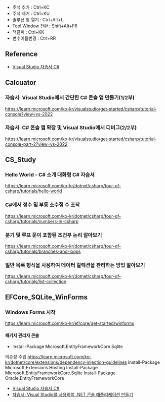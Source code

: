 ﻿

- 주석 추가 : Ctrl+KC
- 주석 제거 : Ctrl+KU
- 솔루션 창 열기 : Ctrl+Alt+L
- Tool Window 전환 : Shift+Alt+F6
- 책갈피 : Ctrl+KK
- 변수이름변경 : Ctrl+RR


## Reference
- [Visual Studio 자습서 C#](https://learn.microsoft.com/ko-kr/visualstudio/get-started/csharp/?view=vs-2022)




## Calcuator
### 자습서: Visual Studio에서 간단한 C# 콘솔 앱 만들기(1/2부)
https://learn.microsoft.com/ko-kr/visualstudio/get-started/csharp/tutorial-console?view=vs-2022

### 자습서: C# 콘솔 앱 확장 및 Visual Studio에서 디버그(2/2부)
https://learn.microsoft.com/ko-kr/visualstudio/get-started/csharp/tutorial-console-part-2?view=vs-2022





## CS_Study

### Hello World - C# 소개 대화형 C# 자습서
https://learn.microsoft.com/ko-kr/dotnet/csharp/tour-of-csharp/tutorials/hello-world

### C#에서 정수 및 부동 소수점 수 조작
https://learn.microsoft.com/ko-kr/dotnet/csharp/tour-of-csharp/tutorials/numbers-in-csharp

### 분기 및 루프 문이 포함된 조건부 논리 알아보기
https://learn.microsoft.com/ko-kr/dotnet/csharp/tour-of-csharp/tutorials/branches-and-loops

### 일반 목록 형식을 사용하여 데이터 컬렉션을 관리하는 방법 알아보기
https://learn.microsoft.com/ko-kr/dotnet/csharp/tour-of-csharp/tutorials/list-collection

## EFCore_SQLite_WinForms
### Windows Forms 시작
https://learn.microsoft.com/ko-kr/ef/core/get-started/winforms
#### 패키지 관리자 콘솔
- Install-Package Microsoft.EntityFrameworkCore.Sqlite




의존성 주입
https://learn.microsoft.com/ko-kr/dotnet/core/extensions/dependency-injection-guidelines
Install-Package Microsoft.Extensions.Hosting
Install-Package Microsoft.EntityFrameworkCore.Sqlite
Install-Package Oracle.EntityFrameworkCore


- [Visual Studio 자습서 C#](https://learn.microsoft.com/ko-kr/visualstudio/get-started/csharp/?view=vs-2022)
- [자습서: Visual Studio를 사용하여 .NET 콘솔 애플리케이션 만들기](https://learn.microsoft.com/ko-kr/dotnet/core/tutorials/with-visual-studio?pivots=dotnet-7-0)

